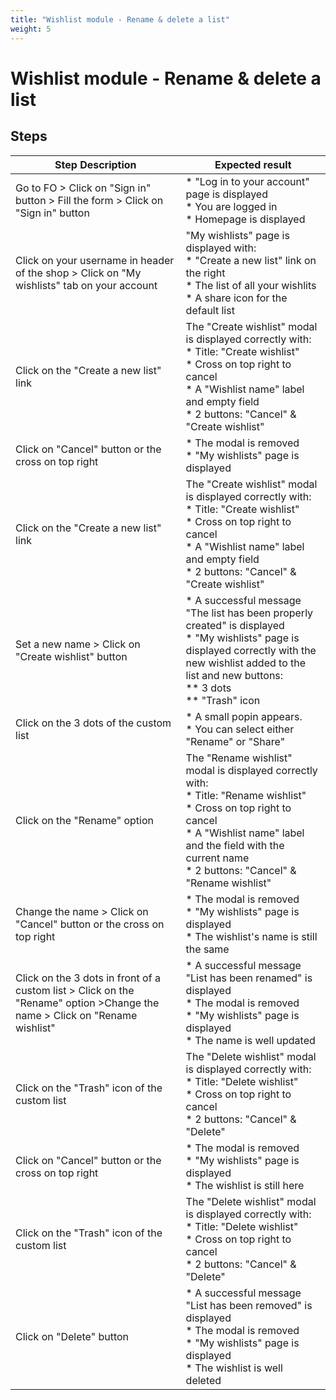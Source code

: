 ```yaml
---
title: "Wishlist module - Rename & delete a list"
weight: 5
---
```


# Wishlist module - Rename & delete a list
## Steps
| Step Description | Expected result |
| ----- | ----- |
| Go to FO > Click on "Sign in" button > Fill the form > Click on "Sign in" button | * "Log in to your account" page is displayed<br> * You are logged in<br> * Homepage is displayed |
| Click on your username in header of the shop > Click on "My wishlists" tab on your account | "My wishlists" page is displayed with:<br> * "Create a new list" link on the right<br> * The list of all your wishlits<br> * A share icon for the default list |
| Click on the "Create a new list" link | The "Create wishlist" modal is displayed correctly with:<br> * Title: "Create wishlist"<br> * Cross on top right to cancel<br> * A "Wishlist name" label and empty field<br> * 2 buttons: "Cancel" & "Create wishlist" |
| Click on "Cancel" button or the cross on top right | * The modal is removed<br> * "My wishlists" page is displayed |
| Click on the "Create a new list" link | The "Create wishlist" modal is displayed correctly with:<br> * Title: "Create wishlist"<br> * Cross on top right to cancel<br> * A "Wishlist name" label and empty field<br> * 2 buttons: "Cancel" & "Create wishlist" |
| Set a new name > Click on "Create wishlist" button | * A successful message "The list has been properly created" is displayed<br> * "My wishlists" page is displayed correctly with the new wishlist added to the list and new buttons:<br> ** 3 dots<br> ** "Trash" icon |
| Click on the 3 dots of the custom list | * A small popin appears.<br> * You can select either "Rename" or "Share" |
| Click on the "Rename" option | The "Rename wishlist" modal is displayed correctly with:<br> * Title: "Rename wishlist"<br> * Cross on top right to cancel<br> * A "Wishlist name" label and the field with the current name<br> * 2 buttons: "Cancel" & "Rename wishlist" |
| Change the name > Click on "Cancel" button or the cross on top right | * The modal is removed<br> * "My wishlists" page is displayed<br> * The wishlist's name is still the same |
| Click on the 3 dots in front of a custom list > Click on the "Rename" option >Change the name > Click on "Rename wishlist" | * A successful message "List has been renamed" is displayed<br> * The modal is removed<br> * "My wishlists" page is displayed<br> * The name is well updated |
| Click on the "Trash" icon of the custom list | The "Delete wishlist" modal is displayed correctly with:<br> * Title: "Delete wishlist"<br> * Cross on top right to cancel<br> * 2 buttons: "Cancel" & "Delete" |
| Click on "Cancel" button or the cross on top right | * The modal is removed<br> * "My wishlists" page is displayed<br> * The wishlist is still here |
| Click on the "Trash" icon of the custom list | The "Delete wishlist" modal is displayed correctly with:<br> * Title: "Delete wishlist"<br> * Cross on top right to cancel<br> * 2 buttons: "Cancel" & "Delete" |
| Click on "Delete" button | * A successful message "List has been removed" is displayed<br> * The modal is removed<br> * "My wishlists" page is displayed<br> * The wishlist is well deleted |

